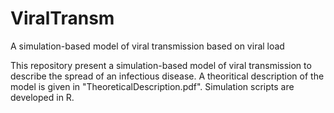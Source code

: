 # ViralTransm
A simulation-based model of viral transmission based on viral load

This repository present a simulation-based model of viral transmission to describe the spread of an infectious disease.
A theoritical description of the model is given in "TheoreticalDescription.pdf".
Simulation scripts are developed in R.
